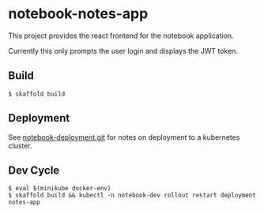# notebook-notes-app

This project provides the react frontend for the notebook application.

Currently this only prompts the user login and displays the JWT token.

## Build 

```shell script
$ skaffold build
```

## Deployment

See [notebook-deployment.git](https://github.com/fbyrne/notebook-deployment) for notes on deployment to a kubernetes cluster.

## Dev Cycle

```shell script
$ eval $(minikube docker-env)
$ skaffold build && kubectl -n notebook-dev rollout restart deployment notes-app
```